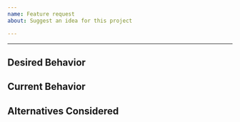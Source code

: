 ```yaml
---
name: Feature request
about: Suggest an idea for this project

---
```




<!--- If this acts as a feature request please ask yourself if this modification is something the whole userbase will benefit from --->

<!--- Provide a general summary of the request in the Title above -->

------------------------------

## Desired Behavior
<!--- Tell us what should happen -->

## Current Behavior
<!--- Tell us what happens instead of the expected behavior -->

## Alternatives Considered
<!--- Tell us what other options you have tried or considered -->
